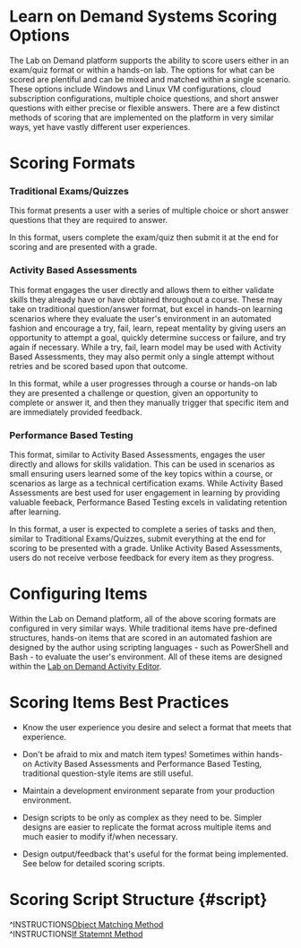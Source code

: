 # **Learn on Demand Systems Scoring Options**

The Lab on Demand platform supports the ability to score users either in an exam/quiz format or within a hands-on lab. The options for what can be scored are plentiful and can be mixed and matched within a single scenario. These options include Windows and Linux VM configurations, cloud subscription configurations, multiple choice questions, and short answer questions with either precise or flexible answers. There are a few distinct methods of scoring that are implemented on the platform in very similar ways, yet have vastly different user experiences.

# Scoring Formats

### Traditional Exams/Quizzes

This format presents a user with a series of multiple choice or short answer questions that they are required to answer. 

In this format, users complete the exam/quiz then submit it at the end for scoring and are presented with a grade.

### Activity Based Assessments

This format engages the user directly and allows them to either validate skills they already have or have obtained throughout a course. These may take on traditional question/answer format, but excel in hands-on learning scenarios where they evaluate the user's environment in an automated fashion and encourage a try, fail, learn, repeat mentality by giving users an opportunity to attempt a goal, quickly determine success or failure, and try again if necessary. While a try, fail, learn model may be used with Activity Based Assessments, they may also permit only a single attempt without retries and be scored based upon that outcome.

In this format, while a user progresses through a course or hands-on lab they are presented a challenge or question, given an opportunity to complete or answer it, and then they manually trigger that specific item and are immediately provided feedback.

### Performance Based Testing

This format, similar to Activity Based Assessments, engages the user directly and allows for skills validation. This can be used in scenarios as small ensuring users learned some of the key topics within a course, or scenarios as large as a technical certification exams. While Activity Based Assessments are best used for user engagement in learning by providing valuable feeback, Performance Based Testing excels in validating retention after learning.

In this format, a user is expected to complete a series of tasks and then, similar to Traditional Exams/Quizzes, submit everything at the end for scoring to be presented with a grade. Unlike Activity Based Assessments, users do not receive verbose feedback for every item as they progress.

# Configuring Items

Within the Lab on Demand platform, all of the above scoring formats are configured in very similar ways. While traditional items have pre-defined structures, hands-on items that are scored in an automated fashion are designed by the author using scripting languages - such as PowerShell and Bash - to evaluate the user's environment. All of these items are designed within the [Lab on Demand Activity Editor](https://docs.learnondemandsystems.com/lod/activities.md).

# Scoring Items Best Practices

- Know the user experience you desire and select a format that meets that experience.

- Don't be afraid to mix and match item types! Sometimes within hands-on Activity Based Assessments and Performance Based Testing, traditional question-style items are still useful.

- Maintain a development environment separate from your production environment.

- Design scripts to be only as complex as they need to be. Simpler designs are easier to replicate the format across multiple items and much easier to modify if/when necessary.

- Design output/feedback that's useful for the format being implemented. See below for detailed scoring scripts.

# Scoring Script Structure {#script}

^INSTRUCTIONS[Object Matching Method](./object-match.md)  
^INSTRUCTIONS[If Statemnt Method](./if-statement.md)  
